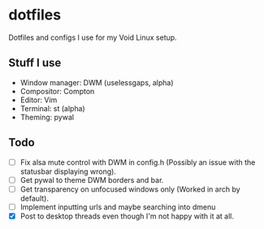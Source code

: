 # dotfiles
Dotfiles and configs I use for my Void Linux setup.
## Stuff I use
- Window manager: DWM (uselessgaps, alpha)
- Compositor: Compton
- Editor: Vim
- Terminal: st (alpha)
- Theming: pywal
## Todo
- [ ] Fix alsa mute control with DWM in config.h (Possibly an issue with the statusbar displaying wrong).
- [ ] Get pywal to theme DWM borders and bar.
- [ ] Get transparency on unfocused windows only (Worked in arch by default).
- [ ] Implement inputting urls and maybe searching into dmenu
- [x] Post to desktop threads even though I'm not happy with it at all.
